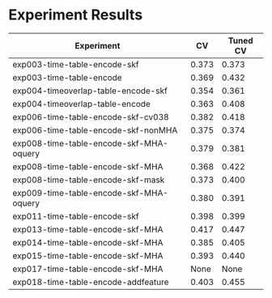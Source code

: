 # Experiment Results

| Experiment | CV | Tuned CV |
|------------|----|----------|
| exp003-time-table-encode-skf | 0.373 | 0.373 |
| exp003-time-table-encode | 0.369 | 0.432 |
| exp004-timeoverlap-table-encode-skf | 0.354 | 0.361 |
| exp004-timeoverlap-table-encode | 0.363 | 0.408 |
| exp006-time-table-encode-skf-cv038 | 0.382 | 0.418 |
| exp006-time-table-encode-skf-nonMHA | 0.375 | 0.374 |
| exp008-time-table-encode-skf-MHA-oquery | 0.379 | 0.381 |
| exp008-time-table-encode-skf-MHA | 0.368 | 0.422 |
| exp008-time-table-encode-skf-mask | 0.373 | 0.400 |
| exp009-time-table-encode-skf-MHA-oquery | 0.380 | 0.391 |
| exp011-time-table-encode-skf | 0.398 | 0.399 |
| exp013-time-table-encode-skf-MHA | 0.417 | 0.447 |
| exp014-time-table-encode-skf-MHA | 0.385 | 0.405 |
| exp015-time-table-encode-skf-MHA | 0.393 | 0.440 |
| exp017-time-table-encode-skf-MHA | None | None |
| exp018-time-table-encode-addfeature | 0.403 | 0.455 |
